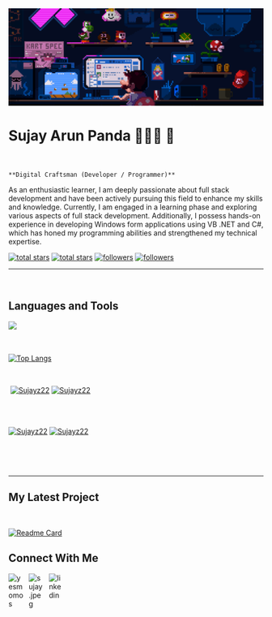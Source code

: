 <img src="animation.gif" alt="coder">
<h1>Sujay Arun Panda 👨🏽‍💻 💫 </h1>
<br /> 

                    
`**Digital Craftsman (Developer / Programmer)**`

                    

<p align="left">As an enthusiastic learner, I am deeply passionate about full stack development and have been actively pursuing this field to enhance my skills and knowledge. Currently, I am engaged in a learning phase and exploring various aspects of full stack development. Additionally, I possess hands-on experience in developing Windows form applications using VB .NET and C#, which has honed my programming abilities and strengthened my technical expertise.</p>
<p align="left"> 
  <a href="https://github.com/Sujayz22?tab=repositories&sort=stargazers#gh-light-mode-only">
    <img alt="total stars" title="Total stars on GitHub" src="https://custom-icon-badges.demolab.com/github/stars/Sujayz22?color=3ea97d&style=for-the-badge&labelColor=40b682&logo=star#gh-light-mode-only"/></a>
  
  <a href="https://github.com/Sujayz22?tab=repositories&sort=stargazers#gh-dark-mode-only">
    <img alt="total stars" title="Total stars on GitHub" src="https://custom-icon-badges.demolab.com/github/stars/Sujayz22?color=655489&style=for-the-badge&labelColor=c691e9&logo=star#gh-dark-mode-only"/></a>
  
  <a href="https://github.com/Sujayz22?tab=followers#gh-light-mode-only">
    <img alt="followers" title="Follow me on Github" src="https://custom-icon-badges.demolab.com/github/followers/Sujayz22?color=2c4954&labelColor=2c3e50&style=for-the-badge&logo=person-add&label=Follow&logoColor=white#gh-light-mode-only"/></a>
    
  <a href="https://github.com/Sujayz22?tab=followers#gh-dark-mode-only">
    <img alt="followers" title="Follow me on Github" src="https://custom-icon-badges.demolab.com/github/followers/Sujayz22?color=dacc84&labelColor=f9e692&style=for-the-badge&logo=person-add&label=Follow&logoColor=white#gh-dark-mode-only"/></a>
</p>

---
<br />

                    

<h2>Languages and Tools</h2> 
<p align="left">
<img width="280px"  src="https://skillicons.dev/icons?i=html,css,cs,dotnet,postgres,visualstudio&perline=9"  />
</p>
<br />


 [![Top Langs](https://github-readme-stats.vercel.app/api/top-langs/?username=Sujayz22&layout=compact)](https://github.com/Sujayz22/github-readme-stats)                   


<br />

<p>&nbsp;<a href="https://github.com/Sujayz22#gh-dark-mode-only" target="_blank"><img align="center" src="https://github-readme-stats.vercel.app/api?username=Sujayz22&count_private=true&show_icons=true&theme=nightowl#gh-dark-mode-only" alt="Sujayz22" /></a>
<a href="https://github.com/Sujayz22#gh-light-mode-only" target="_blank"><img align="center" src="https://github-readme-stats.vercel.app/api?username=Sujayz22&count_private=true&show_icons=true&theme=vue#gh-light-mode-only" alt="Sujayz22" /></a>
</p> 
<br>
<br />

<p><a href="https://github.com/Sujayz22#gh-dark-mode-only" target="_blank"><img align="center" src="https://streak-stats.demolab.com?user=Sujayz22&theme=nightowl#gh-dark-mode-only" alt="Sujayz22"/></a>
<a href="https://github.com/Sujayz22#gh-light-mode-only" target="_blank"><img align="center" src="https://streak-stats.demolab.com?user=Sujayz22&theme=vue#gh-light-mode-only" alt="Sujayz22"/></a></p>
<br/>
<br />


<br/>

---


                    

<h2>My Latest Project</h2> 
<br />

[![Readme Card](https://github-readme-stats.vercel.app/api/pin/?username=Sujayz22&repo=SurfShieldVPN-App)](https://github.com/Sujayz22/SurfShieldVPN-App)
<br />


                    

<h2>Connect With Me</h2> 
<p align="left">
<a href="https://twitter.com/yesmomos" target="_blank"><img align="left" width="30px" style="padding-right:10px;" src="https://raw.githubusercontent.com/rahuldkjain/github-profile-readme-generator/master/src/images/icons/Social/twitter.svg" alt="yesmomos" /></a>
<a href="https://instagram.com/sujay.jpeg" target="_blank"><img align="left" width="30px" style="padding-right:10px" src="https://raw.githubusercontent.com/rahuldkjain/github-profile-readme-generator/master/src/images/icons/Social/instagram.svg" alt="sujay.jpeg" /></a>
<a href="https://www.linkedin.com/in/sujay-panda-a349a3206/" target="_blank"><img align="left" alt="linkedin" width="30px" style="padding-right: 10px;" src="https://cdn.jsdelivr.net/gh/devicons/devicon/icons/linkedin/linkedin-original.svg" /></a>
</p>
